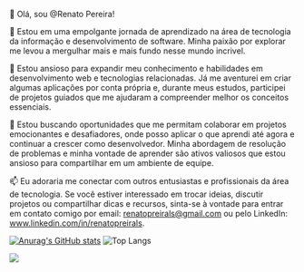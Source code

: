 

👋 Olá, sou @Renato Pereira!

🌱 Estou em uma empolgante jornada de aprendizado na área de tecnologia da informação e desenvolvimento de software. Minha paixão por explorar me levou a mergulhar mais e mais fundo nesse mundo incrivel.

👀 Estou ansioso para expandir meu conhecimento e habilidades em desenvolvimento web e tecnologias relacionadas. Já me aventurei em criar algumas aplicações por conta própria e, durante meus estudos, participei de projetos guiados que me ajudaram a compreender melhor os conceitos essenciais.

💞️ Estou buscando oportunidades que me permitam colaborar em projetos emocionantes e desafiadores, onde posso aplicar o que aprendi até agora e continuar a crescer como desenvolvedor. Minha abordagem de resolução de problemas e minha vontade de aprender são ativos valiosos que estou ansioso para compartilhar em um ambiente de equipe.

📫 Eu adoraria me conectar com outros entusiastas e profissionais da área de tecnologia. Se você estiver interessado em trocar ideias, discutir projetos ou compartilhar dicas e recursos, sinta-se à vontade para entrar em contato comigo por email: renatopreirals@gmail.com ou pelo LinkedIn: www.linkedin.com/in/renatopreirals.

[![Anurag's GitHub stats](https://github-readme-stats.vercel.app/api?username=RenatoPereirals&show_icons=true&theme=radical)](https://github.com/anuraghazra/github-readme-stats)
![Top Langs](https://github-readme-stats.vercel.app/api/top-langs/?username=RenatoPereirals&layout=compact&theme=radical)

<picture>
  <source
    srcset="https://github-readme-stats.vercel.app/api?username=RenatoPereirals&show_icons=true&theme=dark"
    media="(prefers-color-scheme: dark)"
  />
  <source
    srcset="https://github-readme-stats.vercel.app/api?username=RenatoPereirals&show_icons=true"
    media="(prefers-color-scheme: light), (prefers-color-scheme: no-preference)"
  />
  <img src="https://github-readme-stats.vercel.app/api?username=RenatoPereirals&show_icons=true" />
</picture>
<!---
RenatoPereirals/RenatoPereirals is a ✨ special ✨ repository because its `README.md` (this file) appears on your GitHub profile.
You can click the Preview link to take a look at your changes.
--->
